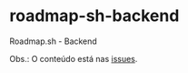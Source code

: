 # roadmap-sh-backend
Roadmap.sh - Backend

Obs.: O conteúdo está nas <a href="https://github.com/martinezrafael/roadmap-sh-backend/issues">issues</a>.
